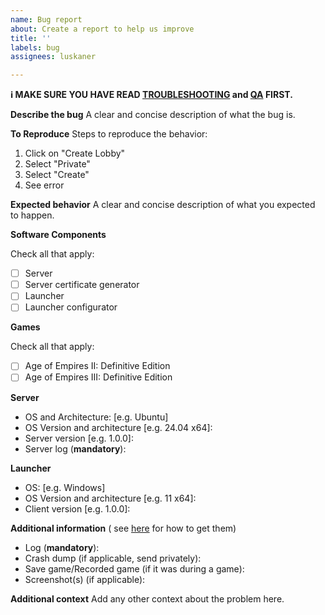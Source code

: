```yaml
---
name: Bug report
about: Create a report to help us improve
title: ''
labels: bug
assignees: luskaner

---
```


**ℹ️ MAKE SURE YOU HAVE READ [TROUBLESHOOTING](https://github.com/luskaner/ageLANServer/wiki/Troubleshooting)
and [QA](https://github.com/luskaner/ageLANServer/wiki/Questions-and-Answers-(QA)) FIRST.**

**Describe the bug**
A clear and concise description of what the bug is.

**To Reproduce**
Steps to reproduce the behavior:

1. Click on "Create Lobby"
2. Select "Private"
3. Select "Create"
4. See error

**Expected behavior**
A clear and concise description of what you expected to happen.

**Software Components**

Check all that apply:

- [ ] Server
- [ ] Server certificate generator
- [ ] Launcher
- [ ] Launcher configurator

**Games**

Check all that apply:

- [ ] Age of Empires II: Definitive Edition
- [ ] Age of Empires III: Definitive Edition

**Server**

- OS and Architecture: [e.g. Ubuntu]
- OS Version and architecture [e.g. 24.04 x64]:
- Server version [e.g. 1.0.0]:
- Server log (**mandatory**):

**Launcher**

- OS: [e.g. Windows]
- OS Version and architecture [e.g. 11 x64]:
- Client version [e.g. 1.0.0]:

**Additional information** (
see [here](https://support.ageofempires.com/hc/en-us/articles/360052281552-How-to-find-information-for-troubleshooting-with-Support)
for how to get them)

- Log (**mandatory**):
- Crash dump (if applicable, send privately):
- Save game/Recorded game (if it was during a game):
- Screenshot(s) (if applicable):

**Additional context**
Add any other context about the problem here.
